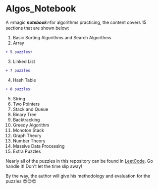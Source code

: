 # Algos_Notebook
A :fire:magic ***notebook***:fire:for algorithms practicing, the content covers 15 sections that are shown below:
1. Basic Sorting Algorithms and Search Algorithms 
2. Array
```diff
+ 5 puzzles+
```
3. Linked List 
```diff
+ 7 puzzles 
```
4. Hash Table 
```diff
+ 8 puzzles
```
5. String
6. Two Pointers
7. Stack and Queue
8. Binary Tree
9. Backtracking
10. Greedy Algorithm
11. Monoton Stack
12. Graph Theory
13. Number Theory
14. Massive Data Processing
15. Extra Puzzles

Nearly all of the puzzles in this repository can be found in [LeetCode](https://leetcode.com/). Go handle it! Don't let the time slip away!  
   
By the way, the author will give his methodology and evaluation for the puzzles :heart_eyes::heart_eyes::heart_eyes:
